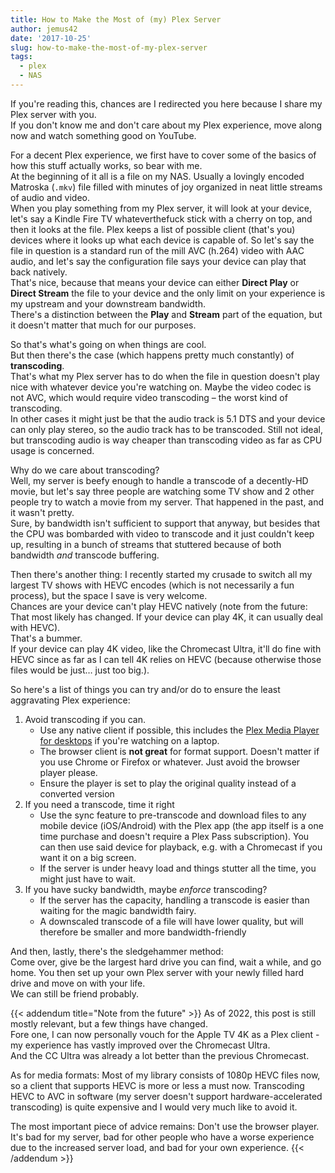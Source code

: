 ```yaml
---
title: How to Make the Most of (my) Plex Server
author: jemus42
date: '2017-10-25'
slug: how-to-make-the-most-of-my-plex-server
tags:
  - plex
  - NAS
---
```


If you're reading this, chances are I redirected you here because I share my Plex server with you.  
If you don't know me and don't care about my Plex experience, move along now and watch something good on YouTube.

For a decent Plex experience, we first have to cover some of the basics of how this stuff actually works, so bear with me.  
At the beginning of it all is a file on my NAS. Usually a lovingly encoded Matroska (`.mkv`) file filled with minutes of joy organized in neat little streams of audio and video.  
When you play something from my Plex server, it will look at your device, let's say a Kindle Fire TV whateverthefuck stick with a cherry on top, and then it looks at the file. Plex keeps a list of possible client (that's you) devices where it looks up what each device is capable of. So let's say the file in question is a standard run of the mill AVC (h.264) video with AAC audio, and let's say the configuration file says your device can play that back natively.  
That's nice, because that means your device can either **Direct Play** or **Direct Stream** the file to your device and the only limit on your experience is my upstream and your downstream bandwidth.  
There's a distinction between the **Play** and **Stream** part of the equation, but it doesn't matter that much for our purposes.  

So that's what's going on when things are cool.  
But then there's the case (which happens pretty much constantly) of **transcoding**.  
That's what my Plex server has to do when the file in question doesn't play nice with whatever device you're watching on. 
Maybe the video codec is not AVC, which would require video transcoding – the worst kind of transcoding.  
In other cases it might just be that the audio track is 5.1 DTS and your device can only play stereo, so the audio track has to be transcoded. 
Still not ideal, but transcoding audio is way cheaper than transcoding video as far as CPU usage is concerned.  

Why do we care about transcoding?  
Well, my server is beefy enough to handle a transcode of a decently-HD movie, but let's say three people are watching some TV show and 2 other people try to watch a movie from my server. That happened in the past, and it wasn't pretty.  
Sure, by bandwidth isn't sufficient to support that anyway, but besides that the CPU was bombarded with video to transcode and it just couldn't keep up, resulting in a bunch of streams that stuttered because of both bandwidth _and_ transcode buffering.  

Then there's another thing: I recently started my crusade to switch all my largest TV shows with HEVC encodes (which is not necessarily a fun process), but the space I save is very welcome.  
Chances are your device can't play HEVC natively (note from the future: That most likely has changed. If your device can play 4K, it can usually deal with HEVC).  
That's a bummer.  
If your device can play 4K video, like the Chromecast Ultra, it'll do fine with HEVC since as far as I can tell 4K relies on HEVC (because otherwise those files would be just… just too big.).  

So here's a list of things you can try and/or do to ensure the least aggravating Plex experience:

1. Avoid transcoding if you can.
    - Use any native client if possible, this includes the [Plex Media Player for desktops](https://www.plex.tv/media-server-downloads/#plex-app) if you're watching on a laptop.
    - The browser client is **not great** for format support. Doesn't matter if you use Chrome or Firefox or whatever. Just avoid the browser player please.
    - Ensure the player is set to play the original quality instead of a converted version
2. If you need a transcode, time it right
    - Use the sync feature to pre-transcode and download files to any mobile device (iOS/Android) with the Plex app (the app itself is a one time purchase and doesn't require a Plex Pass subscription). You can then use said device for playback, e.g. with a Chromecast if you want it on a big screen.
    - If the server is under heavy load and things stutter all the time, you might just have to wait.
3. If you have sucky bandwidth, maybe _enforce_ transcoding?
    - If the server has the capacity, handling a transcode is easier than waiting for the magic bandwidth fairy.
    - A downscaled transcode of a file will have lower quality, but will therefore be smaller and more bandwidth-friendly

And then, lastly, there's the sledgehammer method:  
Come over, give be the largest hard drive you can find, wait a while, and go home. You then set up your own Plex server with your newly filled hard drive and move on with your life.  
We can still be friend probably.

{{< addendum title="Note from the future" >}}
As of 2022, this post is still mostly relevant, but a few things have changed.  
Fore one, I can now personally vouch for the Apple TV 4K as a Plex client - my experience has vastly improved over the Chromecast Ultra.  
And the CC Ultra was already a lot better than the previous Chromecast.

As for media formats: Most of my library consists of 1080p HEVC files now, so a client that supports HEVC is more or less a must now.
Transcoding HEVC to AVC in software (my server doesn't support hardware-accelerated transcoding) is quite expensive and I would very much like to avoid it.

The most important piece of advice remains: Don't use the browser player. It's bad for my server, bad for other people who have a worse experience due to the increased server load, and bad for your own experience.
{{< /addendum >}}
